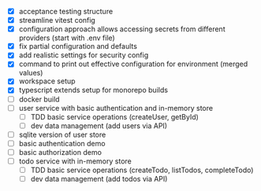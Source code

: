 - [x] acceptance testing structure
- [x] streamline vitest config
- [x] configuration approach allows accessing secrets from different providers (start with .env file)
- [x] fix partial configuration and defaults
- [x] add realistic settings for security config
- [x] command to print out effective configuration for environment (merged values)
- [x] workspace setup
- [x] typescript extends setup for monorepo builds
- [ ] docker build
- [ ] user service with basic authentication and in-memory store
  - [ ] TDD basic service operations (createUser, getById)
  - [ ] dev data management (add users via API)
- [ ] sqlite version of user store
- [ ] basic authentication demo
- [ ] basic authorization demo
- [ ] todo service with in-memory store
  - [ ] TDD basic service operations (createTodo, listTodos, completeTodo)
  - [ ] dev data management (add todos via API)
